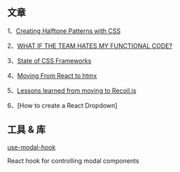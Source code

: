 ## 文章
1、[Creating Halftone Patterns with CSS](https://css-irl.info/css-halftone-patterns/)

2、[WHAT IF THE TEAM HATES MY FUNCTIONAL CODE?](https://jrsinclair.com/articles/2022/what-if-the-team-hates-my-functional-code/)

3、[State of CSS Frameworks](https://www.youtube.com/watch?v=twc-iF40TJY)

4、[Moving From React to htmx](https://htmx.org/essays/a-real-world-react-to-htmx-port/)

5、[Lessons learned from moving to Recoil.js](https://kitemaker.co/blog/lessons-learned-from-moving-to-recoil)

6、[How to create a React Dropdown]


## 工具 & 库

[use-modal-hook](https://github.com/alexanderkhivrych/use-modal-hook)

React hook for controlling modal components